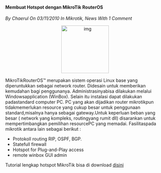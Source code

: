 #### Membuat Hotspot dengan MikroTik RouterOS
_By Chaerul On 03/11/2010 In Mikrotik, News With 1 Comment_

<div align="center">
	<img src="./posts/2010-11-03-membuat-hotspot-dengan-mikrotik-routeros/logo_mikrotik1.jpg" height="150px" alt="img">
</div> 

MikroTikRouterOS™ merupakan sistem operasi Linux base yang diperuntukkan sebagai network router. Didesain untuk memberikan kemudahan bagi penggunanya. Administrasinyabisa dilakukan melalui Windowsapplication (WinBox). Selain itu instalasi dapat dilakukan padastandard computer PC. PC yang akan dijadikan router mikrotikpun tidakmemerlukan resource yang cukup besar untuk penggunaan standard,misalnya hanya sebagai gateway.Untuk keperluan beban yang besar ( network yang kompleks, routingyang rumit dll) disarankan untuk mempertimbangkan pemilihan resourcePC yang memadai.
Fasilitaspada mikrotik antara lain sebagai berikut :

* Protokoll routing RIP, OSPF, BGP.
* Statefull firewall
* Hotspot for Plug-and-Play access
* remote winbox GUI admin

Tutorial lengkap hotspot MikroTik bisa di download [disini](http://www.ziddu.com/download/12195585/hotspot_mikrotik.pdf.html)


